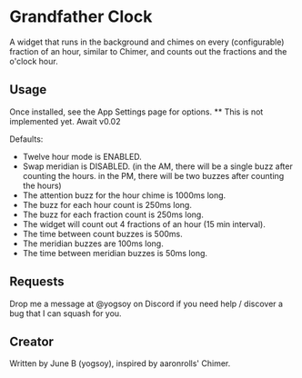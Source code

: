 # Grandfather Clock

A widget that runs in the background and chimes on every (configurable) fraction of an hour, similar to Chimer, and counts out the fractions and the o'clock hour.

## Usage

Once installed, see the App Settings page for options. ** This is not implemented yet. Await v0.02

Defaults:
- Twelve hour mode is ENABLED.
- Swap meridian is DISABLED. (in the AM, there will be a single buzz after counting the hours. in the PM, there will be two buzzes after counting the hours)
- The attention buzz for the hour chime is 1000ms long.
- The buzz for each hour count is 250ms long.
- The buzz for each fraction count is 250ms long.
- The widget will count out 4 fractions of an hour (15 min interval).
- The time between count buzzes is 500ms.
- The meridian buzzes are 100ms long.
- The time between meridian buzzes is 50ms long.

## Requests

Drop me a message at @yogsoy on Discord if you need help / discover a bug that I can squash for you.

## Creator

Written by June B (yogsoy), inspired by aaronrolls' Chimer.
